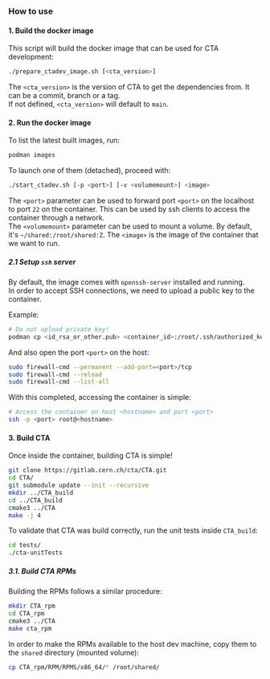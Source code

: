 ### How to use

#### 1. Build the docker image

This script will build the docker image that can be used for CTA development:

```bash
./prepare_ctadev_image.sh [<cta_version>]
```
The `<cta_version>` is the version of CTA to get the dependencies from. It can be a commit, branch or a tag. \
If not defined, `<cta_version>` will default to `main`.

#### 2. Run the docker image

To list the latest built images, run:
```bash
podman images
```

To launch one of them (detached), proceed with:
```bash
./start_ctadev.sh [-p <port>] [-v <volumemount>] <image>
```

The `<port>` parameter can be used to forward port `<port>` on the localhost to port `22` on the container. This can be used by ssh clients to access the container through a network. \
The `<volumemount>` parameter can be used to mount a volume. By default, it's `~/shared:/root/shared:Z`.
The `<image>` is the image of the container that we want to run.

##### 2.1 Setup `ssh` server

By default, the image comes with `openssh-server` installed and running. \
In order to accept SSH connections, we need to upload a public key to the container.

Example:
```bash
# Do not upload private key!
podman cp <id_rsa_or_other.pub> <container_id>:/root/.ssh/authorized_keys
```

And also open the port `<port>` on the host:
```bash
sudo firewall-cmd --permanent --add-port=<port>/tcp
sudo firewall-cmd --reload
sudo firewall-cmd --list-all
```

With this completed, accessing the container is simple:
```bash
# Access the container on host <hostname> and port <port>
ssh -p <port> root@<hostname>
```

#### 3. Build CTA

Once inside the container, building CTA is simple!
```bash
git clone https://gitlab.cern.ch/cta/CTA.git
cd CTA/
git submodule update --init --recursive
mkdir ../CTA_build
cd ../CTA_build
cmake3 ../CTA
make -j 4
```

To validate that CTA was build correctly, run the unit tests inside `CTA_build`:
```bash
cd tests/
./cta-unitTests
```

##### 3.1. Build CTA RPMs

Building the RPMs follows a similar procedure:
```bash
mkdir CTA_rpm
cd CTA_rpm
cmake3 ../CTA
make cta_rpm
```

In order to make the RPMs available to the host dev machine, copy them to the `shared` directory (mounted volume):
```bash
cp CTA_rpm/RPM/RPMS/x86_64/* /root/shared/
```